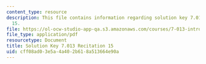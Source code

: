 ```yaml
---
content_type: resource
description: This file contains information regarding solution key 7.013 recitation
  15.
file: https://ol-ocw-studio-app-qa.s3.amazonaws.com/courses/7-013-introductory-biology-spring-2013/cff08ad03e5a4a402b618a513664e90a_MIT7_013S12_RecitatSol_15.pdf
file_type: application/pdf
resourcetype: Document
title: Solution Key 7.013 Recitation 15
uid: cff08ad0-3e5a-4a40-2b61-8a513664e90a
---
```

